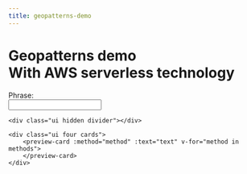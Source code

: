 ```yaml
---
title: geopatterns-demo
---
```


<div id="app">
    <h1 class="ui header">
        Geopatterns demo
        <div class="sub header">With AWS serverless technology</div>
    </h1>
    <div class="ui container">
        <div class="ui large fluid action labeled input">
          <div class="ui label">
            Phrase: 
          </div>
          <input v-model="text" type="text" placeholder="">
        </div>
    </div>

    <div class="ui hidden divider"></div>
    
    <div class="ui four cards">
        <preview-card :method="method" :text="text" v-for="method in methods">
        </preview-card>
    </div>
</div>

<style>
    .image {
        min-height: 128px;
        background-repeat: repeat !important;
        background-size: contain !important;
        background-position: center center;
    }
</style>
